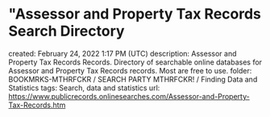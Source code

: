 # "Assessor and Property Tax Records Search Directory

created: February 24, 2022 1:17 PM (UTC)
description: Assessor and Property Tax Records Records.  Directory of searchable online databases for Assessor and Property Tax Records records. Most are free to use.
folder: BOOKMRKS-MTHRFCKR / SEARCH PARTY MTHRFCKR! / Finding Data and Statistics
tags: Search, data and statistics
url: https://www.publicrecords.onlinesearches.com/Assessor-and-Property-Tax-Records.htm